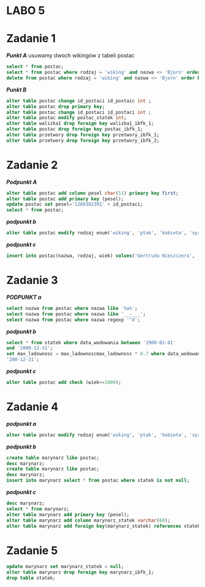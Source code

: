 # LABO 5
# Zadanie 1
***Punkt A***
usuwamy dwoch wikingów z tabeli postac
```sql
select * from postac;
select * from postac where rodzaj = 'wiking' and nazwa <> 'Bjorn' order by data_ur asc limit 2;
delete from postac where rodzaj = 'wiking' and nazwa <> 'Bjorn' order by data_ur asc limit 2;
```
***Punkt B***

```sql
alter table postac change id_postaci id_postaic int ;
alter table postac drop primary key;
alter table postac change id_postaci id_postaci int ;
alter table postac modify postac_statek int;
alter table walizka1 drop foreign key walizka1_ibfk_1;
alter table postac drop foreign key postac_ibfk_1;
alter table przetwory drop foreign key przetwory_ibfk_1;
alter table przetwory drop foreign key przetwory_ibfk_2;

```



# Zadanie 2

***Podpunkt A***
```sql
alter table postac add column pesel char(11) primary key first;
alter table postac add primary key (pesel);
update postac set pesel='1208392391' + id_postaci;
select * from postac;
```

***podpunkt b***
```sql
alter table postac modify rodzaj enum('wiking', 'ptak', 'kobieta', 'syrena');
```


***podpunkt c***
```sql
insert into postac(nazwa, rodzaj, wiek) values('Gertruda Nieszczera', 'syrena', '111');
```
# Zadanie 3

***PODPUNKT a***
```sql 
select nazwa from postac where nazwa like '%a%';
select nazwa from postac where nazwa like '__-___';
select nazwa from postac where nazwa regexp '^d';
```
***podpunkt b***
```sql
select * from statek where data_wodowania between '1900-01-01' 
and '2000-12-31';
set max_ladownosc = max_ladownoscmax_ladownosc * 0.7 where data_wodowania between '1900-01-01' and 
'200-12-31';
```
***podpunkt c***
```sql
alter table postac add check (wiek<=1000);
```
# Zadanie 4

***podpunkt a***
 ```sql
 alter table postac modify rodzaj enum('wiking', 'ptak', 'kobieta', 'syrena','waz');
```
***podpunkt b***
```sql
create table marynarz like postac;
desc marynarz;
create table marynarz like postac;
desc marynarz;
insert into marynarz select * from postac where statek is not null;
```

***podpunkt c***
```sql
desc marynarz;
select * from marynarz;
alter table marynarz add primary key (pesel);
alter table marynarz add column marynarz_statek varchar(60);
alter table marynarz add foreign key(marynarz_statek) references statek(nazwa_statku);
```

# Zadanie 5
```sql
update marynarz set marynarz_statek = null;
alter table marynarz drop foreign key marynarz_ibfk_1;
drop table statek;

```

